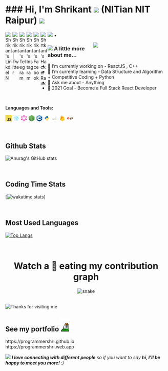 <h1> ### Hi, I'm Shrikant <img src="https://media.giphy.com/media/hvRJCLFzcasrR4ia7z/giphy.gif" width="25px"> (NITian NIT Raipur)
  <img src="https://github.com/TheDudeThatCode/TheDudeThatCode/blob/master/Assets/Developer.gif" width="80px"> </h1>

<!--  [![Website](https://img.shields.io/badge/Text-Text-green?style=flat-square)](https://www.github.com/in/programmershri/) -->

<!-- Social Links -->

<a href="https://www.linkedin.com/in/programmershri/">
  <img align="left" alt="Shrikant's LinkdeIN" width="22px" src="https://cdn.jsdelivr.net/npm/simple-icons@v3/icons/linkedin.svg" />
</a>
<a href="https://twitter.com/programmershri">
  <img align="left" alt="Shrikant | Twitter" width="22px" src="https://cdn.jsdelivr.net/npm/simple-icons@v3/icons/twitter.svg" />
</a>
<a href="https://t.me/ProgrammerShri">
  <img align="left" alt="Shrikant's Telegram" width="22px" src="https://cdn.jsdelivr.net/npm/simple-icons@v3/icons/telegram.svg" />
</a>
<a href="https://www.instagram.com/ProgrammerShri/">
  <img align="left" alt="Shrikant's Instagram" width="22px" src="https://cdn.jsdelivr.net/npm/simple-icons@v3/icons/instagram.svg" />
</a>
<a href="https://www.facebook.com/ProgrammerShri">
  <img align="left" alt="Shrikant's Facebook" width="22px" src="https://cdn.jsdelivr.net/npm/simple-icons@v3/icons/facebook.svg" />
</a>
<a href="https://www.hackerrank.com/ProgrammerShri">
  <img align="left" alt="Shrtkant's HackerRank" width="22px" src="https://cdn.jsdelivr.net/npm/simple-icons@v3/icons/hackerrank.svg" />
</a>
<!-- 
<a href="https://auth.geeksforgeeks.org/user/v_k_rawat/practice/">
  <img align="left" alt="Shrtkant's Instagram" width="22px" src="https://cdn.jsdelivr.net/npm/simple-icons@v3/icons/geeksforgeeks.svg" />
</a>
<a href="https://leetcode.com/vkn84527/">
  <img align="left" alt="Shrtkant's LeetCode" width="22px" src="https://cdn.jsdelivr.net/npm/simple-icons@v3/icons/leetcode.svg" />
</a> -->

![](https://visitor-badge.glitch.me/badge?page_id=ProgrammerShri) •

<img align='right' src="https://media.giphy.com/media/M9gbBd9nbDrOTu1Mqx/giphy.gif" width="230">

### <img src="https://media.giphy.com/media/VgCDAzcKvsR6OM0uWg/giphy.gif" width="50"> A little more about me...

- 🔭 I’m currently working on - ReactJS , C++
- 🌱 I’m currently learning - Data Structure and Algorithm + Competitive Coding + Python
- 💬 Ask me about - Anything
- 🥅 2021 Goal - Become a Full Stack React Developer
  <!-- ⚡ Fun fact - ❔❔❔❔ -->
  <!-- 👯 I’m looking to collaborate with -  -->

<br />

**Languages and Tools:**

<code><img height="20" src="https://raw.githubusercontent.com/github/explore/80688e429a7d4ef2fca1e82350fe8e3517d3494d/topics/javascript/javascript.png"></code>
<code><img height="20" src="https://raw.githubusercontent.com/github/explore/80688e429a7d4ef2fca1e82350fe8e3517d3494d/topics/react/react.png"></code>
<code><img height="20" src="https://raw.githubusercontent.com/github/explore/5c058a388828bb5fde0bcafd4bc867b5bb3f26f3/topics/graphql/graphql.png"></code>
<code><img height="20" src="https://raw.githubusercontent.com/github/explore/80688e429a7d4ef2fca1e82350fe8e3517d3494d/topics/nodejs/nodejs.png"></code>
<code><img height="20" src="https://raw.githubusercontent.com/github/explore/80688e429a7d4ef2fca1e82350fe8e3517d3494d/topics/cpp/cpp.png"></code>
<code><img height="20" src="https://raw.githubusercontent.com/github/explore/80688e429a7d4ef2fca1e82350fe8e3517d3494d/topics/python/python.png"></code>
<code><img height="20" src="https://raw.githubusercontent.com/github/explore/80688e429a7d4ef2fca1e82350fe8e3517d3494d/topics/mysql/mysql.png"></code>
<code><img height="20" src="https://raw.githubusercontent.com/github/explore/80688e429a7d4ef2fca1e82350fe8e3517d3494d/topics/firebase/firebase.png"></code>
<code><img height="20" src="https://raw.githubusercontent.com/github/explore/80688e429a7d4ef2fca1e82350fe8e3517d3494d/topics/git/git.png"></code>

<br />

## Github Stats

![Anurag's GitHub stats](https://github-readme-stats.vercel.app/api?username=programmershri&count_private=true)

<!--  [![Shrikant's github stats](https://github-readme-stats.vercel.app/api?username=ProgrammerShri&show_icons=true&count_private=true&include_all_commits=true&theme=tokyonight)](https://www.github.com/in/programmershri/) -->

<!--   ![Shrikant's GitHub stats](https://github-readme-stats.vercel.app/api?username=ProgrammerShri&show_icons=true&theme=radical) -->
 <!-- <img src="https://github-readme-stats.vercel.app/api?username=ProgrammerShri&show_icons=true" alt="Programmer Shri Github Stats"></img> -->

<br />

## Coding Time Stats

[![wakatime stats](https://github-readme-stats.vercel.app/api/wakatime?username=ProgrammerShri)]

<br />

## Most Used Languages

[![Top Langs](https://github-readme-stats.vercel.app/api/top-langs/?username=ProgrammerShri&langs_count=8)](https://github.com//github-readme-stats)

<br />

<h1 align = 'Center'>Watch a 🐍 eating my contribution graph</h1>
<p align="center">
  <img src="https://github.com/programmershri/programmershri/workflows/github-user-contribution.svg" alt="snake"></center>
</p>

<br />

<img height="120" alt="Thanks for visiting me" width="100%" src="https://raw.githubusercontent.com/BrunnerLivio/brunnerlivio/master/images/marquee.svg" />
<br />

<h2>See my portfolio <img src="https://raw.githubusercontent.com/ItsAnunesS/ItsAnunesS/master/src/img/parrots/flags/indiaparrot.gif" width="30" height="40"/> </h2>
https://programmershri.github.io
<br />
https://programmershri.web.app
<br />

<img src="https://media.giphy.com/media/LnQjpWaON8nhr21vNW/giphy.gif" width="60"> <em><b>I love connecting with different people</b> so if you want to say <b>hi, I'll be happy to meet you more!</b> :)</em>

<!--
## Connect with me:
[<img align="left" alt="codeSTACKr.com" width="22px" src="https://raw.githubusercontent.com/iconic/open-iconic/master/svg/globe.svg" />][website]
[<img align="left" alt="codeSTACKr | Twitter" width="22px" src="https://cdn.jsdelivr.net/npm/simple-icons@v3/icons/twitter.svg" />][twitter]
[<img align="left" alt="codeSTACKr | LinkedIn" width="22px" src="https://cdn.jsdelivr.net/npm/simple-icons@v3/icons/linkedin.svg" />][linkedin]
<br />
-->
<!-- Optional if you have blogs -->
<!-- ## Latest blog posts: -->
<!-- BLOG-POST-LIST:START -->
<!-- BLOG-POST-LIST:END -->

<!-- [![willianrod's wakatime stats](https://github-readme-stats.vercel.app/api/wakatime?username=ProgrammerShri)](https://github.com/ProgrammerShri/github-readme-stats) -->

<!-- This section you create this variables that are used above
[website]: https://google.com
[twitter]: https://twitter.com/programmershri
[linkedin]: https://www.linkedin.com/in/programmershri/

 -->

